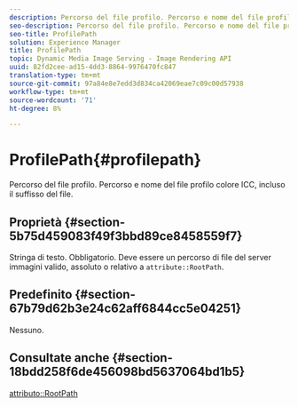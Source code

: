 ```yaml
---
description: Percorso del file profilo. Percorso e nome del file profilo colore ICC, incluso il suffisso del file.
seo-description: Percorso del file profilo. Percorso e nome del file profilo colore ICC, incluso il suffisso del file.
seo-title: ProfilePath
solution: Experience Manager
title: ProfilePath
topic: Dynamic Media Image Serving - Image Rendering API
uuid: 82fd2cee-ad15-4dd3-8864-9976470fc847
translation-type: tm+mt
source-git-commit: 97a84e8e7edd3d834ca42069eae7c09c00d57938
workflow-type: tm+mt
source-wordcount: '71'
ht-degree: 8%

---
```



# ProfilePath{#profilepath}

Percorso del file profilo. Percorso e nome del file profilo colore ICC, incluso il suffisso del file.

## Proprietà {#section-5b75d459083f49f3bbd89ce8458559f7}

Stringa di testo. Obbligatorio. Deve essere un percorso di file del server immagini valido, assoluto o relativo a `attribute::RootPath`.

## Predefinito {#section-67b79d62b3e24c62aff6844cc5e04251}

Nessuno.

## Consultate anche {#section-18bdd258f6de456098bd5637064bd1b5}

[attributo::RootPath](../../../../../ir-api/material-cat/image-rendering-api-ref/c-ir-material-catalog/c-ir-attributes-reference/r-ir-rootpath.md#reference-a4d7c96b62e14fcbad1740c702f160f3)
